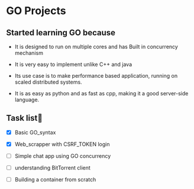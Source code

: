 # **GO Projects**
## **Started learning GO because**
- It is designed to run on multiple cores and has Built in concurrency mechanism

- It is very easy to implement unlike C++ and java

- Its use case is to make performance based application, running on scaled distributed systems.

- It is as easy as python and as fast as cpp, making it a good server-side language.
## **Task list**💪
- [X] Basic GO_syntax
- [X] Web_scrapper with CSRF_TOKEN login
- [ ] Simple chat app using GO concurrency
- [ ] understanding BitTorrent client
- [ ] Building a container from scratch 
  

  